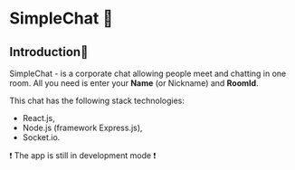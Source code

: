 # SimpleChat 💬

## Introduction🧐
SimpleChat - is a corporate chat allowing people meet and chatting in one room.
All you need is enter your **Name** (or Nickname) and **RoomId**.

This chat has the following stack technologies:
- React.js,
- Node.js (framework Express.js),
- Socket.io.

❗ The app is still in development mode ❗
